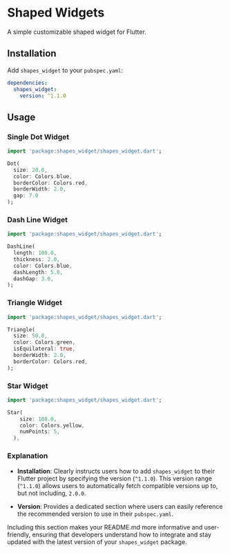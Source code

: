# Shaped Widgets

A simple customizable shaped widget for Flutter.

## Installation

Add `shapes_widget` to your `pubspec.yaml`:

```yaml
dependencies:
  shapes_widget:
    version: ^1.1.0
```

## Usage

### Single Dot Widget

```dart
import 'package:shapes_widget/shapes_widget.dart';

Dot(
  size: 20.0,
  color: Colors.blue,
  borderColor: Colors.red,
  borderWidth: 2.0,
  gap: 7.0
);

```

### Dash Line Widget

```dart
import 'package:shapes_widget/shapes_widget.dart';

DashLine(
  length: 100.0,
  thickness: 2.0,
  color: Colors.blue,
  dashLength: 5.0,
  dashGap: 3.0,
);

```

### Triangle Widget

```dart
import 'package:shapes_widget/shapes_widget.dart';

Triangle(
  size: 50.0,
  color: Colors.green,
  isEquilateral: true,
  borderWidth: 2.0,
  borderColor: Colors.red,
);

```

### Star Widget

```dart
import 'package:shapes_widget/shapes_widget.dart';

Star(
    size: 100.0,
    color: Colors.yellow,
    numPoints: 5,
  ),

```

### Explanation

- **Installation**: Clearly instructs users how to add `shapes_widget` to their Flutter project by specifying the version (`^1.1.0`). This version range (`^1.1.0`) allows users to automatically fetch compatible versions up to, but not including, `2.0.0`.

- **Version**: Provides a dedicated section where users can easily reference the recommended version to use in their `pubspec.yaml`.

Including this section makes your README.md more informative and user-friendly, ensuring that developers understand how to integrate and stay updated with the latest version of your `shapes_widget` package.
